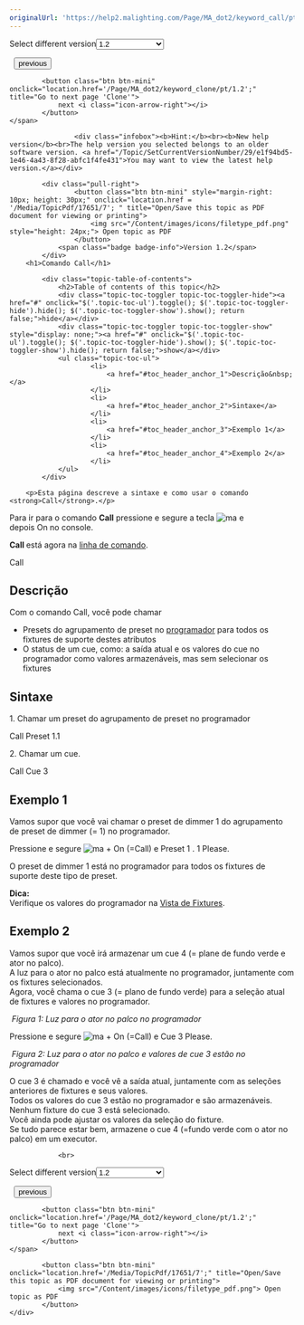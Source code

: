 ```yaml
---
originalUrl: 'https://help2.malighting.com/Page/MA_dot2/keyword_call/pt/1.2'
---
```


<div class="topic-navigation">

<div class="pull-right">
	<span class="pull-left">


<div class="pull-left">
<form action="/Topic/SetCurrentVersionNumber" class="form-inline" id="frmTagSelector" method="post">	<span class="form-mini">
		<div class="input-prepend"><span class="add-on">Select different version</span><select autocomplete="off" id="versionNumberId" name="versionNumberId" onchange="$(this).closest('#frmTagSelector').submit();" style="width: 120px;"><option value="">- latest -</option>
<option value="3">1.1</option>
<option selected="selected" value="7">1.2</option>
<option value="12">1.3</option>
<option value="16">1.5</option>
<option value="29">1.9</option>
</select></div>
		<input data-val="true" data-val-number="The field Int32 must be a number." data-val-required="The Int32 field is required." id="ProductId" name="ProductId" type="hidden" value="7">
		<input id="CurrentGuid" name="CurrentGuid" type="hidden" value="e1f94bd5-1e46-4a43-8f28-abfc1f4fe431">
	</span>
</form></div>&nbsp;	</span>
	<span class="pull-right" style="white-space: nowrap;">
			<button class="btn btn-mini" onclick="location.href='/Page/MA_dot2/keyword_blind/pt/1.2'; " title="Go to previous page 'Blind'">
				<i class="icon-arrow-left"></i> previous
			</button>

			<button class="btn btn-mini" onclick="location.href='/Page/MA_dot2/keyword_clone/pt/1.2';" title="Go to next page 'Clone'">
				next <i class="icon-arrow-right"></i> 
			</button>
	</span>
</div>
<div class="clear-fix" style="margin-bottom: 10px"></div>
</div>

					<div class="infobox"><b>Hint:</b><br><b>New help version</b><br>The help version you selected belongs to an older software version. <a href="/Topic/SetCurrentVersionNumber/29/e1f94bd5-1e46-4a43-8f28-abfc1f4fe431">You may want to view the latest help version.</a></div>

			<div class="pull-right">
					<button class="btn btn-mini" style="margin-right: 10px; height: 30px;" onclick="location.href = '/Media/TopicPdf/17651/7'; " title="Open/Save this topic as PDF document for viewing or printing">
						<img src="/Content/images/icons/filetype_pdf.png" style="height: 24px;"> Open topic as PDF
					</button>
				<span class="badge badge-info">Version 1.2</span>
			</div>
		<h1>Comando Call</h1>

			<div class="topic-table-of-contents">
				<h2>Table of contents of this topic</h2>
				<div class="topic-toc-toggler topic-toc-toggler-hide"><a href="#" onclick="$('.topic-toc-ul').toggle(); $('.topic-toc-toggler-hide').hide(); $('.topic-toc-toggler-show').show(); return false;">hide</a></div>
				<div class="topic-toc-toggler topic-toc-toggler-show" style="display: none;"><a href="#" onclick="$('.topic-toc-ul').toggle(); $('.topic-toc-toggler-hide').show(); $('.topic-toc-toggler-show').hide(); return false;">show</a></div>
				<ul class="topic-toc-ul">
						<li>
							<a href="#toc_header_anchor_1">Descrição&nbsp;</a>
						</li>
						<li>
							<a href="#toc_header_anchor_2">Sintaxe</a>
						</li>
						<li>
							<a href="#toc_header_anchor_3">Exemplo 1</a>
						</li>
						<li>
							<a href="#toc_header_anchor_4">Exemplo 2</a>
						</li>
				</ul>
			</div>

		<p>Esta página descreve a sintaxe e como usar o comando <strong>Call</strong>.</p>

<p>Para ir para o comando <strong>Call</strong> pressione e segure a tecla&nbsp;<span class="hardkey"><img alt="ma" src="/Media/Mlg/ma.png"></span> e depois&nbsp;<span class="hardkey">On</span>&nbsp;no&nbsp;console.</p>

<p><strong>Call&nbsp;</strong>está agora na&nbsp;<a href="/Topic/330c5d26-3bcd-4d9c-a448-d89cc7a6d5f1">linha de comando</a>.</p>

<div class="cl_input">Call</div>

<a name="toc_header_anchor_1" id="toc_header_anchor_1" class="topic-toc-item"></a><h2>Descrição&nbsp;</h2>

<p>Com o comando Call, você pode chamar</p>

<ul>
	<li>Presets&nbsp;do agrupamento de preset&nbsp;no&nbsp;<a href="/Topic/e740a39c-ef36-4081-9014-59e0a288711c">programador</a> para todos os fixtures de suporte destes atributos​</li>
	<li>O&nbsp;status de um cue, como: a saída atual e os valores do cue&nbsp;no programador como valores armazenáveis, mas sem selecionar os fixtures</li>
</ul>

<a name="toc_header_anchor_2" id="toc_header_anchor_2" class="topic-toc-item"></a><h2>Sintaxe</h2>

<p>1. Chamar um preset do agrupamento de preset&nbsp;no programador</p>

<div class="cl_input">Call Preset 1.1</div>

<p>2. Chamar um cue.</p>

<div class="cl_input">Call Cue 3</div>

<a name="toc_header_anchor_3" id="toc_header_anchor_3" class="topic-toc-item"></a><h2>Exemplo 1</h2>

<p>Vamos supor que você vai chamar o preset de&nbsp;dimmer&nbsp;1 do agrupamento de preset de&nbsp;dimmer&nbsp;(= 1) no programador.</p>

<p>Pressione e segure&nbsp;<span class="hardkey"><img alt="ma" src="/Media/Mlg/ma.png"></span> + <span class="hardkey">On</span> (=Call) e&nbsp;<span class="hardkey">Preset</span> <span class="hardkey">1</span> <span class="hardkey">.</span> <span class="hardkey">1</span> <span class="hardkey">Please</span>.</p>

<p>O preset de&nbsp;dimmer 1 está no programador para todos os fixtures de suporte deste tipo de preset.</p>

<div class="tip"><strong>Dica:</strong><br>
Verifique os valores do programador na&nbsp;<a href="/Topic/989f0b88-de3d-4818-8c0b-a69fa90b2106">Vista de Fixtures</a>.</div>

<a name="toc_header_anchor_4" id="toc_header_anchor_4" class="topic-toc-item"></a><h2>Exemplo 2</h2>

<p>Vamos supor que você irá armazenar um cue 4 (= plane de fundo verde e ator no palco).<br>
A luz para o ator no palco está atualmente no programador, juntamente com os fixtures selecionados.<br>
Agora, você chama o&nbsp;cue 3 (= plano de fundo verde) para a seleção atual de fixtures e valores no programador.</p>

<p><img alt="" src="/Media/Image/Dot2_Commands_Call01_1-2.png"> <em>Figura 1: Luz para o ator no palco no&nbsp;programador</em></p>

<p>Pressione e segure&nbsp;<span class="hardkey"><img alt="ma" src="/Media/Mlg/ma.png"></span> + <span class="hardkey">On</span> (=Call) e <span class="hardkey">Cue</span> <span class="hardkey">3</span> <span class="hardkey">Please</span>.</p>

<p><img alt="" src="/Media/Image/Dot2_Commands_Call02_1-2.png"> <em>Figura 2: Luz para o ator no palco e&nbsp;valores de cue 3&nbsp;estão no programador</em></p>

<p>O cue 3 é chamado e você vê a saída atual, juntamente com as seleções anteriores de fixtures e seus valores.<br>
Todos os valores do&nbsp;cue 3 estão no programador e são armazenáveis.<br>
Nenhum fixture do cue 3 está selecionado.<br>
Você ainda pode ajustar os valores da seleção do fixture.<br>
Se tudo parece estar bem, armazene o&nbsp;cue 4 (=fundo verde com o ator no palco) em um executor.</p>


				<br>
<div class="topic-navigation">

<div class="pull-right">
	<span class="pull-left">


<div class="pull-left">
<form action="/Topic/SetCurrentVersionNumber" class="form-inline" id="frmTagSelector" method="post">	<span class="form-mini">
		<div class="input-prepend"><span class="add-on">Select different version</span><select autocomplete="off" id="versionNumberId" name="versionNumberId" onchange="$(this).closest('#frmTagSelector').submit();" style="width: 120px;"><option value="">- latest -</option>
<option value="3">1.1</option>
<option selected="selected" value="7">1.2</option>
<option value="12">1.3</option>
<option value="16">1.5</option>
<option value="29">1.9</option>
</select></div>
		<input data-val="true" data-val-number="The field Int32 must be a number." data-val-required="The Int32 field is required." id="ProductId" name="ProductId" type="hidden" value="7">
		<input id="CurrentGuid" name="CurrentGuid" type="hidden" value="e1f94bd5-1e46-4a43-8f28-abfc1f4fe431">
	</span>
</form></div>&nbsp;	</span>
	<span class="pull-right" style="white-space: nowrap;">
			<button class="btn btn-mini" onclick="location.href='/Page/MA_dot2/keyword_blind/pt/1.2'; " title="Go to previous page 'Blind'">
				<i class="icon-arrow-left"></i> previous
			</button>

			<button class="btn btn-mini" onclick="location.href='/Page/MA_dot2/keyword_clone/pt/1.2';" title="Go to next page 'Clone'">
				next <i class="icon-arrow-right"></i> 
			</button>
	</span>
</div>
	<div class="clear-fix"></div>
	<div class="pull-right">
	
			<button class="btn btn-mini" onclick="location.href='/Media/TopicPdf/17651/7';" title="Open/Save this topic as PDF document for viewing or printing">
				<img src="/Content/images/icons/filetype_pdf.png"> Open topic as PDF
			</button>
	</div>
<div class="clear-fix" style="margin-bottom: 10px"></div>
</div>

	

